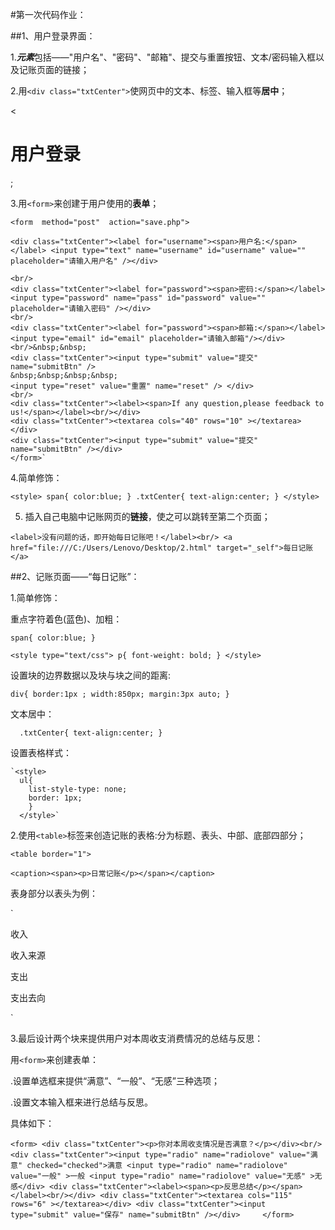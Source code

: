 #第一次代码作业：  

##1、用户登录界面：  

1.***元素***包括——"用户名"、"密码"、"邮箱"、提交与重置按钮、文本/密码输入框以及记账页面的链接；

2.用`<div class="txtCenter">`使网页中的文本、标签、输入框等**居中**；

< <div class="txtCenter"><h1>用户登录</h1></div>;

3.用`<form>`来创建于用户使用的**表单**；

`<form  method="post"  action="save.php">`

`<div class="txtCenter"><label for="username"><span>用户名:</span></label>
<input type="text" name="username" id="username" value="" placeholder="请输入用户名" /></div>`

    <br/>
    <div class="txtCenter"><label for="password"><span>密码:</span></label>
    <input type="password" name="pass" id="password" value="" placeholder="请输入密码" /></div>
    <br/>
    <div class="txtCenter"><label for="password"><span>邮箱:</span></label>
    <input type="email" id="email" placeholder="请输入邮箱"/></div>
    <br/>&nbsp;&nbsp;
    <div class="txtCenter"><input type="submit" value="提交" name="submitBtn" />
    &nbsp;&nbsp;&nbsp;&nbsp;
    <input type="reset" value="重置" name="reset" /> </div>
    <br/>
    <div class="txtCenter"><label><span>If any question,please feedback to us!</span></label><br/></div>
    <div class="txtCenter"><textarea cols="40" rows="10" ></textarea></div>
    <div class="txtCenter"><input type="submit" value="提交" name="submitBtn" /></div>
    </form>`
4.简单修饰：

`<style>
         span{ color:blue; }
         .txtCenter{ text-align:center; }
      </style>`    

5. 插入自己电脑中记账网页的**链接**，使之可以跳转至第二个页面；

`<label>没有问题的话，即开始每日记账吧！</label><br/>
    <a href="file:///C:/Users/Lenovo/Desktop/2.html" target="_self">每日记账</a>`



##2、记账页面——“每日记账”：  

 1.简单修饰：

   重点字符着色(蓝色)、加粗：

 `span{ color:blue; }`

`<style type="text/css">
    p{
      font-weight: bold;
    }
  </style>`

设置块的边界数据以及块与块之间的距离:

 `div{
      border:1px ;
      width:850px;
      margin:3px auto;
    }`

文本居中：

 `  .txtCenter{ text-align:center; }`

设置表格样式：

    `<style>
      ul{
        list-style-type: none;
        border: 1px;
        }
      </style>`

2.使用`<table>`标签来创造记账的表格:分为标题、表头、中部、底部四部分；

   `<table border="1">`

  `<caption><span><p>日常记账</p></span></caption>`

   表身部分以表头为例：

  `<thead>
      <tr>
        <th></th>
        <th><p>收入</p></th>
        <th><p>收入来源</p></th>
        <th><p>支出</p></th>
        <th><p>支出去向</p></th>
      </tr>
 </thead>`

3.最后设计两个块来提供用户对本周收支消费情况的总结与反思：

   用`<form>`来创建表单：

  .设置单选框来提供“满意”、“一般”、“无感”三种选项；

  .设置文本输入框来进行总结与反思。  

具体如下：

`<form>
      <div class="txtCenter"><p>你对本周收支情况是否满意？</p></div><br/>
      <div class="txtCenter"><input type="radio" name="radiolove" value="满意" checked="checked">满意
      <input type="radio" name="radiolove" value="一般" >一般
	    <input type="radio" name="radiolove" value="无感" >无感</div>
      <div class="txtCenter"><label><span><p>反思总结</p></span></label><br/></div>
      <div class="txtCenter"><textarea cols="115" rows="6" ></textarea></div>
      <div class="txtCenter"><input type="submit" value="保存" name="submitBtn" /></div>
​    </form>` 

